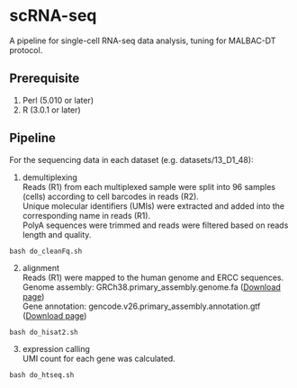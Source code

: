 # scRNA-seq
A pipeline for single-cell RNA-seq data analysis, tuning for MALBAC-DT protocol.

## Prerequisite
1. Perl (5.010 or later)  
2. R (3.0.1 or later)  

## Pipeline
For the sequencing data in each dataset (e.g. datasets/13_D1_48):

1. demultiplexing  
Reads (R1) from each multiplexed sample were split into 96 samples (cells) according to cell barcodes in reads (R2).  
Unique molecular identifiers (UMIs) were extracted and added into the corresponding name in reads (R1).  
PolyA sequences were trimmed and reads were filtered based on reads length and quality.  
```
bash do_cleanFq.sh
```
2. alignment  
Reads (R1) were mapped to the human genome and ERCC sequences.  
Genome assembly: GRCh38.primary_assembly.genome.fa ([Download page](https://www.gencodegenes.org/human/release_26.html))  
Gene annotation: gencode.v26.primary_assembly.annotation.gtf ([Download page](https://www.gencodegenes.org/human/release_26.html))  
```
bash do_hisat2.sh
```
3. expression calling  
UMI count for each gene was calculated.
```
bash do_htseq.sh
```
